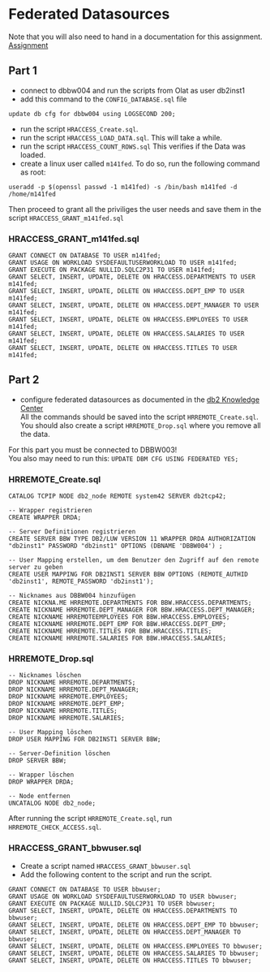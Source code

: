 # Federated Datasources
Note that you will also need to hand in a documentation for this assignment.  
[Assignment](<https://olat.bbw.ch/auth/RepositoryEntry/635961710/CourseNode/107315659184604/path%3D~~75%2DZusatzAufgaben~~Auftrag%5FFederation/0>)

## Part 1
- connect to dbbw004 and run the scripts from Olat as user db2inst1
- add this command to the `CONFIG_DATABASE.sql` file
```
update db cfg for dbbw004 using LOGSECOND 200;
```

- run the script `HRACCESS_Create.sql`. 
- run the script `HRACCESS_LOAD_DATA.sql`. This will take a while.
- run the script `HRACCESS_COUNT_ROWS.sql` This verifies if the Data was loaded.
- create a linux user called `m141fed`. To do so, run the following command as root:
```
useradd -p $(openssl passwd -1 m141fed) -s /bin/bash m141fed -d /home/m141fed
```  
Then proceed to grant all the priviliges the user needs and save them in the script `HRACCESS_GRANT_m141fed.sql`

### HRACCESS_GRANT_m141fed.sql
```
GRANT CONNECT ON DATABASE TO USER m141fed;
GRANT USAGE ON WORKLOAD SYSDEFAULTUSERWORKLOAD TO USER m141fed;
GRANT EXECUTE ON PACKAGE NULLID.SQLC2P31 TO USER m141fed;
GRANT SELECT, INSERT, UPDATE, DELETE ON HRACCESS.DEPARTMENTS TO USER m141fed;
GRANT SELECT, INSERT, UPDATE, DELETE ON HRACCESS.DEPT_EMP TO USER m141fed;
GRANT SELECT, INSERT, UPDATE, DELETE ON HRACCESS.DEPT_MANAGER TO USER m141fed;
GRANT SELECT, INSERT, UPDATE, DELETE ON HRACCESS.EMPLOYEES TO USER m141fed;
GRANT SELECT, INSERT, UPDATE, DELETE ON HRACCESS.SALARIES TO USER m141fed;
GRANT SELECT, INSERT, UPDATE, DELETE ON HRACCESS.TITLES TO USER m141fed;
```

## Part 2
- configure federated datasources as documented in the [db2 Knowledge Center](https://www.ibm.com/docs/en/db2/11.5?topic=wrapper-configuring-access-db2-data-sources)  
All the commands should be saved into the script `HRREMOTE_Create.sql`. You should also create a script `HRREMOTE_Drop.sql` where you remove all the data.

For this part you must be connected to DBBW003!  
You also may need to run this: `UPDATE DBM CFG USING FEDERATED YES;`
### HRREMOTE_Create.sql
```
CATALOG TCPIP NODE db2_node REMOTE system42 SERVER db2tcp42;

-- Wrapper registrieren
CREATE WRAPPER DRDA;

-- Server Definitionen registrieren
CREATE SERVER BBW TYPE DB2/LUW VERSION 11 WRAPPER DRDA AUTHORIZATION "db2inst1" PASSWORD "db2inst1" OPTIONS (DBNAME 'DBBW004') ;

-- User Mapping erstellen, um dem Benutzer den Zugriff auf den remote server zu geben
CREATE USER MAPPING FOR DB2INST1 SERVER BBW OPTIONS (REMOTE_AUTHID 'db2inst1', REMOTE_PASSWORD 'db2inst1');

-- Nicknames aus DBBW004 hinzufügen
CREATE NICKNA.ME HRREMOTE.DEPARTMENTS FOR BBW.HRACCESS.DEPARTMENTS;
CREATE NICKNAME HRREMOTE.DEPT_MANAGER FOR BBW.HRACCESS.DEPT_MANAGER;
CREATE NICKNAME HRREMOTEEMPLOYEES FOR BBW.HRACCESS.EMPLOYEES;
CREATE NICKNAME HRREMOTE.DEPT_EMP FOR BBW.HRACCESS.DEPT_EMP;
CREATE NICKNAME HRREMOTE.TITLES FOR BBW.HRACCESS.TITLES;
CREATE NICKNAME HRREMOTE.SALARIES FOR BBW.HRACCESS.SALARIES;
```

### HRREMOTE_Drop.sql
```
-- Nicknames löschen
DROP NICKNAME HRREMOTE.DEPARTMENTS;
DROP NICKNAME HRREMOTE.DEPT_MANAGER;
DROP NICKNAME HRREMOTE.EMPLOYEES;
DROP NICKNAME HRREMOTE.DEPT_EMP;
DROP NICKNAME HRREMOTE.TITLES;
DROP NICKNAME HRREMOTE.SALARIES;

-- User Mapping löschen
DROP USER MAPPING FOR DB2INST1 SERVER BBW;

-- Server-Definition löschen
DROP SERVER BBW;

-- Wrapper löschen
DROP WRAPPER DRDA;

-- Node entfernen
UNCATALOG NODE db2_node;
```

After running the script `HRREMOTE_Create.sql`, run `HRREMOTE_CHECK_ACCESS.sql`.

### HRACCESS_GRANT_bbwuser.sql
- Create a script named `HRACCESS_GRANT_bbwuser.sql`
- Add the following content to the script and run the script.
```
GRANT CONNECT ON DATABASE TO USER bbwuser;
GRANT USAGE ON WORKLOAD SYSDEFAULTUSERWORKLOAD TO USER bbwuser;
GRANT EXECUTE ON PACKAGE NULLID.SQLC2P31 TO USER bbwuser;
GRANT SELECT, INSERT, UPDATE, DELETE ON HRACCESS.DEPARTMENTS TO bbwuser;
GRANT SELECT, INSERT, UPDATE, DELETE ON HRACCESS.DEPT_EMP TO bbwuser;
GRANT SELECT, INSERT, UPDATE, DELETE ON HRACCESS.DEPT_MANAGER TO bbwuser;
GRANT SELECT, INSERT, UPDATE, DELETE ON HRACCESS.EMPLOYEES TO bbwuser;
GRANT SELECT, INSERT, UPDATE, DELETE ON HRACCESS.SALARIES TO bbwuser;
GRANT SELECT, INSERT, UPDATE, DELETE ON HRACCESS.TITLES TO bbwuser;
```
